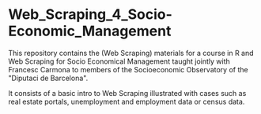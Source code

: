 # Web_Scraping_4_Socio-Economic_Management
This repository contains the (Web Scraping) materials for a course in R and Web Scraping for Socio Economical Management taught jointly with Francesc Carmona to members of the Socioeconomic Observatory of the "Diputaci de Barcelona".

It consists of a basic intro to Web Scraping illustrated with cases such as real estate portals, unemployment and employment data or census data.

